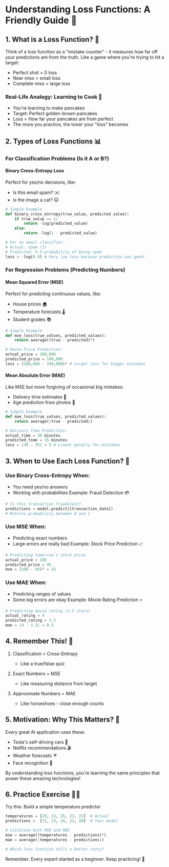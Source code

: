 # Understanding Loss Functions: A Friendly Guide 🎯

## 1. What is a Loss Function? 🤔
Think of a loss function as a "mistake counter" - it measures how far off your predictions are from the truth. Like a game where you're trying to hit a target:
- Perfect shot = 0 loss
- Near miss = small loss
- Complete miss = large loss

### Real-Life Analogy: Learning to Cook 🍳
- You're learning to make pancakes
- Target: Perfect golden-brown pancakes
- Loss = How far your pancakes are from perfect
- The more you practice, the lower your "loss" becomes

## 2. Types of Loss Functions 📊

### For Classification Problems (Is it A or B?)

#### Binary Cross-Entropy Loss
Perfect for yes/no decisions, like:
- Is this email spam? ✉️
- Is the image a cat? 🐱

```python
# Simple Example
def binary_cross_entropy(true_value, predicted_value):
    if true_value == 1:
        return -log(predicted_value)
    else:
        return -log(1 - predicted_value)

# For an email classifier:
# Actual: Spam (1)
# Predicted: 0.9 probability of being spam
loss = -log(0.9) # Very low loss because prediction was good!
```

### For Regression Problems (Predicting Numbers)

#### Mean Squared Error (MSE)
Perfect for predicting continuous values, like:
- House prices 🏠
- Temperature forecasts 🌡️
- Student grades 📚

```python
# Simple Example
def mse_loss(true_values, predicted_values):
    return average((true - predicted)²)

# House Price Prediction:
actual_price = 200,000
predicted_price = 190,000
loss = (200,000 - 190,000)² # Larger loss for bigger mistakes
```

#### Mean Absolute Error (MAE)
Like MSE but more forgiving of occasional big mistakes:
- Delivery time estimates 🚚
- Age prediction from photos 👤

```python
# Simple Example
def mae_loss(true_values, predicted_values):
    return average(|true - predicted|)

# Delivery Time Prediction:
actual_time = 30 minutes
predicted_time = 35 minutes
loss = |30 - 35| = 5 # Linear penalty for mistakes
```

## 3. When to Use Each Loss Function? 🎯

### Use Binary Cross-Entropy When:
- You need yes/no answers
- Working with probabilities
Example: Fraud Detection 💳
```python
# Is this transaction fraudulent?
predictions = model.predict([transaction_data])
# Returns probability between 0 and 1
```

### Use MSE When:
- Predicting exact numbers
- Large errors are really bad
Example: Stock Price Prediction 📈
```python
# Predicting tomorrow's stock price
actual_price = 100
predicted_price = 95
mse = (100 - 95)² = 25
```

### Use MAE When:
- Predicting ranges of values
- Some big errors are okay
Example: Movie Rating Prediction ⭐
```python
# Predicting movie rating (1-5 stars)
actual_rating = 4
predicted_rating = 3.5
mae = |4 - 3.5| = 0.5
```

## 4. Remember This! 🌟

1. Classification = Cross-Entropy
   - Like a true/false quiz

2. Exact Numbers = MSE
   - Like measuring distance from target

3. Approximate Numbers = MAE
   - Like horseshoes - close enough counts

## 5. Motivation: Why This Matters? 💪

Every great AI application uses these:
- Tesla's self-driving cars 🚗
- Netflix recommendations 🎬
- Weather forecasts ☔
- Face recognition 📱

By understanding loss functions, you're learning the same principles that power these amazing technologies!

## 6. Practice Exercise 🏋️‍♂️
Try this: Build a simple temperature predictor
```python
temperatures = [20, 22, 25, 23, 21]  # Actual
predictions =  [21, 23, 24, 22, 20]  # Your model

# Calculate both MSE and MAE
mse = average((temperatures - predictions)²)
mae = average(|temperatures - predictions|)

# Which loss function tells a better story?
```

Remember: Every expert started as a beginner. Keep practicing! 🚀
